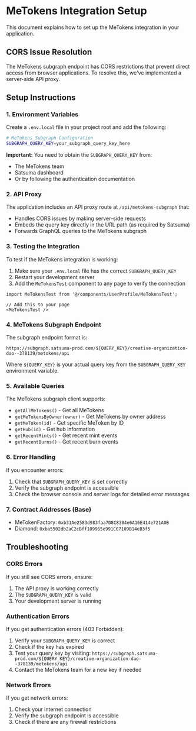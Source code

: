 # MeTokens Integration Setup

This document explains how to set up the MeTokens integration in your application.

## CORS Issue Resolution

The MeTokens subgraph endpoint has CORS restrictions that prevent direct access from browser applications. To resolve this, we've implemented a server-side API proxy.

## Setup Instructions

### 1. Environment Variables

Create a `.env.local` file in your project root and add the following:

```bash
# MeTokens Subgraph Configuration
SUBGRAPH_QUERY_KEY=your_subgraph_query_key_here
```

**Important:** You need to obtain the `SUBGRAPH_QUERY_KEY` from:
- The MeTokens team
- Satsuma dashboard
- Or by following the authentication documentation

### 2. API Proxy

The application includes an API proxy route at `/api/metokens-subgraph` that:
- Handles CORS issues by making server-side requests
- Embeds the query key directly in the URL path (as required by Satsuma)
- Forwards GraphQL queries to the MeTokens subgraph

### 3. Testing the Integration

To test if the MeTokens integration is working:

1. Make sure your `.env.local` file has the correct `SUBGRAPH_QUERY_KEY`
2. Restart your development server
3. Add the `MeTokensTest` component to any page to verify the connection

```tsx
import MeTokensTest from '@/components/UserProfile/MeTokensTest';

// Add this to your page
<MeTokensTest />
```

### 4. MeTokens Subgraph Endpoint

The subgraph endpoint format is:
```
https://subgraph.satsuma-prod.com/${QUERY_KEY}/creative-organization-dao--378139/metokens/api
```

Where `${QUERY_KEY}` is your actual query key from the `SUBGRAPH_QUERY_KEY` environment variable.

### 5. Available Queries

The MeTokens subgraph client supports:
- `getAllMeTokens()` - Get all MeTokens
- `getMeTokensByOwner(owner)` - Get MeTokens by owner address
- `getMeToken(id)` - Get specific MeToken by ID
- `getHub(id)` - Get hub information
- `getRecentMints()` - Get recent mint events
- `getRecentBurns()` - Get recent burn events

### 6. Error Handling

If you encounter errors:
1. Check that `SUBGRAPH_QUERY_KEY` is set correctly
2. Verify the subgraph endpoint is accessible
3. Check the browser console and server logs for detailed error messages

### 7. Contract Addresses (Base)

- MeTokenFactory: `0xb31Ae2583d983faa7D8C8304e6A16E414e721A0B`
- Diamond: `0xba5502db2aC2cBff189965e991C07109B14eB3f5`

## Troubleshooting

### CORS Errors
If you still see CORS errors, ensure:
1. The API proxy is working correctly
2. The `SUBGRAPH_QUERY_KEY` is valid
3. Your development server is running

### Authentication Errors
If you get authentication errors (403 Forbidden):
1. Verify your `SUBGRAPH_QUERY_KEY` is correct
2. Check if the key has expired
3. Test your query key by visiting: `https://subgraph.satsuma-prod.com/${QUERY_KEY}/creative-organization-dao--378139/metokens/api`
4. Contact the MeTokens team for a new key if needed

### Network Errors
If you get network errors:
1. Check your internet connection
2. Verify the subgraph endpoint is accessible
3. Check if there are any firewall restrictions
